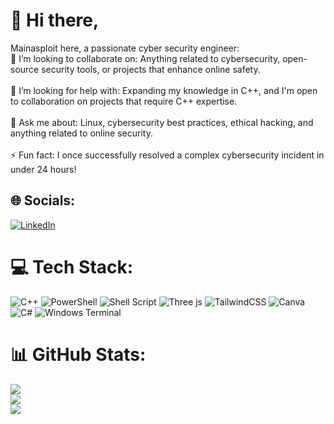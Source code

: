 # 💫 Hi there,
Mainasploit here, a passionate cyber security engineer:<br>
👯 I’m looking to collaborate on: Anything related to cybersecurity, open-source security tools, or projects that enhance online safety.<br><br>🤝 I’m looking for help with: Expanding my knowledge in C++, and I'm open to collaboration on projects that require C++ expertise.<br><br>💬 Ask me about: Linux, cybersecurity best practices, ethical hacking, and anything related to online security.<br><br>⚡ Fun fact: I once successfully resolved a complex cybersecurity incident in under 24 hours!


## 🌐 Socials:
[![LinkedIn](https://img.shields.io/badge/LinkedIn-%230077B5.svg?logo=linkedin&logoColor=white)](https://linkedin.com/in/mainasploit) 

# 💻 Tech Stack:
![C++](https://img.shields.io/badge/c++-%2300599C.svg?style=for-the-badge&logo=c%2B%2B&logoColor=white) ![PowerShell](https://img.shields.io/badge/PowerShell-%235391FE.svg?style=for-the-badge&logo=powershell&logoColor=white) ![Shell Script](https://img.shields.io/badge/shell_script-%23121011.svg?style=for-the-badge&logo=gnu-bash&logoColor=white) ![Three js](https://img.shields.io/badge/threejs-black?style=for-the-badge&logo=three.js&logoColor=white) ![TailwindCSS](https://img.shields.io/badge/tailwindcss-%2338B2AC.svg?style=for-the-badge&logo=tailwind-css&logoColor=white) ![Canva](https://img.shields.io/badge/Canva-%2300C4CC.svg?style=for-the-badge&logo=Canva&logoColor=white) ![C#](https://img.shields.io/badge/c%23-%23239120.svg?style=for-the-badge&logo=c-sharp&logoColor=white) ![Windows Terminal](https://img.shields.io/badge/Windows%20Terminal-%234D4D4D.svg?style=for-the-badge&logo=windows-terminal&logoColor=white)
# 📊 GitHub Stats:
![](https://github-readme-stats.vercel.app/api?username=Mainasploit&theme=blueberry&hide_border=false&include_all_commits=false&count_private=false)<br/>
![](https://github-readme-streak-stats.herokuapp.com/?user=Mainasploit&theme=blueberry&hide_border=false)<br/>
![](https://github-readme-stats.vercel.app/api/top-langs/?username=Mainasploit&theme=blueberry&hide_border=false&include_all_commits=false&count_private=false&layout=compact)

<!-- Proudly created with GPRM ( https://gprm.itsvg.in ) -->
